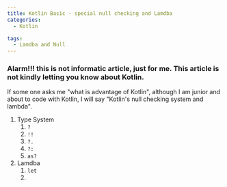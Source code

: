```yaml
---
title: Kotlin Basic - special null checking and Lamdba
categories:
  - Kotlin

tags:
  - Lamdba and Null
---
```


### Alarm!!! this is not informatic article, just for me. This article is not kindly letting you know about Kotlin.



If some one asks me "what is advantage of Kotlin", although I am junior and about to code with Kotlin, I will say "Kotlin's null checking system and lambda".



1. Type System
   1. `?`
   2. `!!`
   3. `?.`
   4. `?:`
   5. `as?`
2. Lamdba
   1. `let`
   2. 